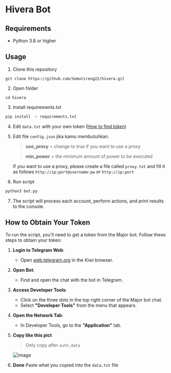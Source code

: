 # Hivera Bot

## Requirements

- Python 3.8 or higher

## Usage

1. Clone this repository 
```git
git clone https://github.com/Semutireng22/hivera.git
```
2. Open folder
```
cd hivera
```
3. Install requirements.txt
```bash
pip install -r requirements.txt
```
4. Edit `data.txt` with your own token ([How to find token](#how-to-obtain-your-token))
   
5. Edit file `config.json` jika kamu membutuhkan.
   
   >**use_proxy** = change to true if you want to use a proxy
   
   >**min_power** = the minimum amount of power to be executed
   
   If you want to use a proxy, please create a file called `proxy.txt` and fill it as follows
   `http://ip:port@username:pw` or `http://ip:port`
   
6. Run script
```bash
python3 bot.py
```

7. The script will process each account, perform actions, and print results to the console.

## How to Obtain Your Token

To run the script, you'll need to get a token from the Major bot. Follow these steps to obtain your token:

1. **Login to Telegram Web**:
   - Open [web.telegram.org](https://web.telegram.org) in the Kiwi browser.

2. **Open Bot**:
   - Find and open the chat with the bot in Telegram.

3. **Access Developer Tools**:
   - Click on the three dots in the top right corner of the Major bot chat.
   - Select **"Developer Tools"** from the menu that appears.

4. **Open the Network Tab**:
   - In Developer Tools, go to the **"Application"** tab.

5. **Copy like this pict**
   >Only copy after `auth_data`
   
   ![image](https://github.com/user-attachments/assets/8eb877f0-69a6-42f4-a146-2db7d0dee77a)

6. **Done**
   Paste what you copied into the `data.txt` file

